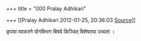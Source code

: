 +++
title = "000 Pralay Adhikari"

+++
[[Pralay Adhikari	2012-01-25, 20:36:03 [Source](https://groups.google.com/g/bvparishat/c/gtJIJUEBELI)]]



कृपया व्याकरणे योगबिभाग बिषये किञ्चित् बिशेषतया उच्यतां ।


